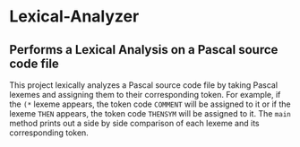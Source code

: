 # Lexical-Analyzer
## Performs a Lexical Analysis on a Pascal source code file

This project lexically analyzes a Pascal source code file by taking Pascal lexemes and assigning them to their corresponding token. For example, 
if the `(*` lexeme appears, the token code `COMMENT` will be assigned to it or if the lexeme `THEN` appears, the token code `THENSYM` will be 
assigned to it. The `main` method prints out a side by side comparison of each lexeme and its corresponding token.

